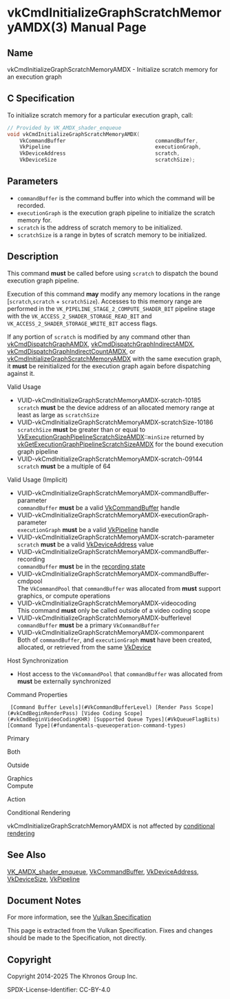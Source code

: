 # vkCmdInitializeGraphScratchMemoryAMDX(3) Manual Page

## Name

vkCmdInitializeGraphScratchMemoryAMDX - Initialize scratch memory for an execution graph



## [](#_c_specification)C Specification

To initialize scratch memory for a particular execution graph, call:

```c++
// Provided by VK_AMDX_shader_enqueue
void vkCmdInitializeGraphScratchMemoryAMDX(
    VkCommandBuffer                             commandBuffer,
    VkPipeline                                  executionGraph,
    VkDeviceAddress                             scratch,
    VkDeviceSize                                scratchSize);
```

## [](#_parameters)Parameters

- `commandBuffer` is the command buffer into which the command will be recorded.
- `executionGraph` is the execution graph pipeline to initialize the scratch memory for.
- `scratch` is the address of scratch memory to be initialized.
- `scratchSize` is a range in bytes of scratch memory to be initialized.

## [](#_description)Description

This command **must** be called before using `scratch` to dispatch the bound execution graph pipeline.

Execution of this command **may** modify any memory locations in the range [`scratch`,`scratch` + `scratchSize`). Accesses to this memory range are performed in the `VK_PIPELINE_STAGE_2_COMPUTE_SHADER_BIT` pipeline stage with the `VK_ACCESS_2_SHADER_STORAGE_READ_BIT` and `VK_ACCESS_2_SHADER_STORAGE_WRITE_BIT` access flags.

If any portion of `scratch` is modified by any command other than [vkCmdDispatchGraphAMDX](https://registry.khronos.org/vulkan/specs/latest/man/html/vkCmdDispatchGraphAMDX.html), [vkCmdDispatchGraphIndirectAMDX](https://registry.khronos.org/vulkan/specs/latest/man/html/vkCmdDispatchGraphIndirectAMDX.html), [vkCmdDispatchGraphIndirectCountAMDX](https://registry.khronos.org/vulkan/specs/latest/man/html/vkCmdDispatchGraphIndirectCountAMDX.html), or [vkCmdInitializeGraphScratchMemoryAMDX](https://registry.khronos.org/vulkan/specs/latest/man/html/vkCmdInitializeGraphScratchMemoryAMDX.html) with the same execution graph, it **must** be reinitialized for the execution graph again before dispatching against it.

Valid Usage

- [](#VUID-vkCmdInitializeGraphScratchMemoryAMDX-scratch-10185)VUID-vkCmdInitializeGraphScratchMemoryAMDX-scratch-10185  
  `scratch` **must** be the device address of an allocated memory range at least as large as `scratchSize`
- [](#VUID-vkCmdInitializeGraphScratchMemoryAMDX-scratchSize-10186)VUID-vkCmdInitializeGraphScratchMemoryAMDX-scratchSize-10186  
  `scratchSize` **must** be greater than or equal to [VkExecutionGraphPipelineScratchSizeAMDX](https://registry.khronos.org/vulkan/specs/latest/man/html/VkExecutionGraphPipelineScratchSizeAMDX.html)::`minSize` returned by [vkGetExecutionGraphPipelineScratchSizeAMDX](https://registry.khronos.org/vulkan/specs/latest/man/html/vkGetExecutionGraphPipelineScratchSizeAMDX.html) for the bound execution graph pipeline
- [](#VUID-vkCmdInitializeGraphScratchMemoryAMDX-scratch-09144)VUID-vkCmdInitializeGraphScratchMemoryAMDX-scratch-09144  
  `scratch` **must** be a multiple of 64

Valid Usage (Implicit)

- [](#VUID-vkCmdInitializeGraphScratchMemoryAMDX-commandBuffer-parameter)VUID-vkCmdInitializeGraphScratchMemoryAMDX-commandBuffer-parameter  
  `commandBuffer` **must** be a valid [VkCommandBuffer](https://registry.khronos.org/vulkan/specs/latest/man/html/VkCommandBuffer.html) handle
- [](#VUID-vkCmdInitializeGraphScratchMemoryAMDX-executionGraph-parameter)VUID-vkCmdInitializeGraphScratchMemoryAMDX-executionGraph-parameter  
  `executionGraph` **must** be a valid [VkPipeline](https://registry.khronos.org/vulkan/specs/latest/man/html/VkPipeline.html) handle
- [](#VUID-vkCmdInitializeGraphScratchMemoryAMDX-scratch-parameter)VUID-vkCmdInitializeGraphScratchMemoryAMDX-scratch-parameter  
  `scratch` **must** be a valid [VkDeviceAddress](https://registry.khronos.org/vulkan/specs/latest/man/html/VkDeviceAddress.html) value
- [](#VUID-vkCmdInitializeGraphScratchMemoryAMDX-commandBuffer-recording)VUID-vkCmdInitializeGraphScratchMemoryAMDX-commandBuffer-recording  
  `commandBuffer` **must** be in the [recording state](#commandbuffers-lifecycle)
- [](#VUID-vkCmdInitializeGraphScratchMemoryAMDX-commandBuffer-cmdpool)VUID-vkCmdInitializeGraphScratchMemoryAMDX-commandBuffer-cmdpool  
  The `VkCommandPool` that `commandBuffer` was allocated from **must** support graphics, or compute operations
- [](#VUID-vkCmdInitializeGraphScratchMemoryAMDX-videocoding)VUID-vkCmdInitializeGraphScratchMemoryAMDX-videocoding  
  This command **must** only be called outside of a video coding scope
- [](#VUID-vkCmdInitializeGraphScratchMemoryAMDX-bufferlevel)VUID-vkCmdInitializeGraphScratchMemoryAMDX-bufferlevel  
  `commandBuffer` **must** be a primary `VkCommandBuffer`
- [](#VUID-vkCmdInitializeGraphScratchMemoryAMDX-commonparent)VUID-vkCmdInitializeGraphScratchMemoryAMDX-commonparent  
  Both of `commandBuffer`, and `executionGraph` **must** have been created, allocated, or retrieved from the same [VkDevice](https://registry.khronos.org/vulkan/specs/latest/man/html/VkDevice.html)

Host Synchronization

- Host access to the `VkCommandPool` that `commandBuffer` was allocated from **must** be externally synchronized

Command Properties

     [Command Buffer Levels](#VkCommandBufferLevel) [Render Pass Scope](#vkCmdBeginRenderPass) [Video Coding Scope](#vkCmdBeginVideoCodingKHR) [Supported Queue Types](#VkQueueFlagBits) [Command Type](#fundamentals-queueoperation-command-types)

Primary

Both

Outside

Graphics  
Compute

Action

Conditional Rendering

vkCmdInitializeGraphScratchMemoryAMDX is not affected by [conditional rendering](#drawing-conditional-rendering)

## [](#_see_also)See Also

[VK\_AMDX\_shader\_enqueue](https://registry.khronos.org/vulkan/specs/latest/man/html/VK_AMDX_shader_enqueue.html), [VkCommandBuffer](https://registry.khronos.org/vulkan/specs/latest/man/html/VkCommandBuffer.html), [VkDeviceAddress](https://registry.khronos.org/vulkan/specs/latest/man/html/VkDeviceAddress.html), [VkDeviceSize](https://registry.khronos.org/vulkan/specs/latest/man/html/VkDeviceSize.html), [VkPipeline](https://registry.khronos.org/vulkan/specs/latest/man/html/VkPipeline.html)

## [](#_document_notes)Document Notes

For more information, see the [Vulkan Specification](https://registry.khronos.org/vulkan/specs/latest/html/vkspec.html#vkCmdInitializeGraphScratchMemoryAMDX)

This page is extracted from the Vulkan Specification. Fixes and changes should be made to the Specification, not directly.

## [](#_copyright)Copyright

Copyright 2014-2025 The Khronos Group Inc.

SPDX-License-Identifier: CC-BY-4.0